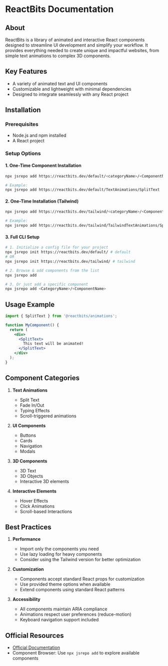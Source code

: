 # ReactBits Documentation

## About
ReactBits is a library of animated and interactive React components designed to streamline UI development and simplify your workflow. It provides everything needed to create unique and impactful websites, from simple text animations to complex 3D components.

## Key Features
- A variety of animated text and UI components
- Customizable and lightweight with minimal dependencies
- Designed to integrate seamlessly with any React project

## Installation

### Prerequisites
- Node.js and npm installed
- A React project

### Setup Options

#### 1. One-Time Component Installation
```bash
npx jsrepo add https://reactbits.dev/default/<categoryName>/<ComponentName>

# Example:
npx jsrepo add https://reactbits.dev/default/TextAnimations/SplitText
```

#### 2. One-Time Installation (Tailwind)
```bash
npx jsrepo add https://reactbits.dev/tailwind/<categoryName>/<ComponentName>

# Example:
npx jsrepo add https://reactbits.dev/tailwind/TailwindTextAnimations/SplitText
```

#### 3. Full CLI Setup
```bash
# 1. Initialize a config file for your project
npx jsrepo init https://reactbits.dev/default/ # default
# OR
npx jsrepo init https://reactbits.dev/tailwind/ # tailwind

# 2. Browse & add components from the list
npx jsrepo add

# 3. Or just add a specific component
npx jsrepo add <CategoryName>/<ComponentName>
```

## Usage Example

```jsx
import { SplitText } from '@reactbits/animations';

function MyComponent() {
  return (
    <div>
      <SplitText>
        This text will be animated!
      </SplitText>
    </div>
  );
}
```

## Component Categories

1. **Text Animations**
   - Split Text
   - Fade In/Out
   - Typing Effects
   - Scroll-triggered animations

2. **UI Components**
   - Buttons
   - Cards
   - Navigation
   - Modals

3. **3D Components**
   - 3D Text
   - 3D Objects
   - Interactive 3D elements

4. **Interactive Elements**
   - Hover Effects
   - Click Animations
   - Scroll-based Interactions

## Best Practices

1. **Performance**
   - Import only the components you need
   - Use lazy loading for heavy components
   - Consider using the Tailwind version for better optimization

2. **Customization**
   - Components accept standard React props for customization
   - Use provided theme options when available
   - Extend components using standard React patterns

3. **Accessibility**
   - All components maintain ARIA compliance
   - Animations respect user preferences (reduce-motion)
   - Keyboard navigation support included

## Official Resources
- [Official Documentation](https://reactbits.dev)
- Component Browser: Use `npx jsrepo add` to explore available components 